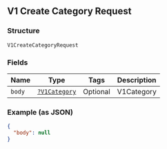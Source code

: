 ## V1 Create Category Request

### Structure

`V1CreateCategoryRequest`

### Fields

| Name | Type | Tags | Description |
|  --- | --- | --- | --- |
| `body` | [`?V1Category`](/doc/models/v1-category.md) | Optional | V1Category |

### Example (as JSON)

```json
{
  "body": null
}
```


